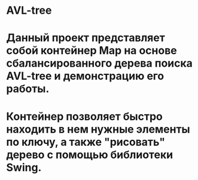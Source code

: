 # AVL-tree
# Данный проект представляет собой контейнер Map на основе сбалансированного дерева поиска AVL-tree и демонстрацию его работы.
# Контейнер позволяет быстро находить в нем нужные элементы по ключу, а также "рисовать" дерево с помощью библиотеки Swing.
